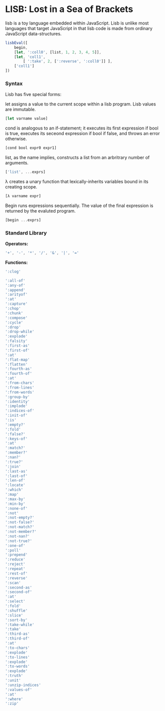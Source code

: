 
LISB: Lost in a Sea of Brackets
===============================

lisb is a toy language embedded within JavaScript. Lisb is unlike most languages that target JavaScript
in that lisb code is made from ordinary JavaScript data-structures.

```js
lisbEval([
	begin,
	[let, ':coll0', [list, 1, 2, 3, 4, 5]],
	[let, 'coll1',
		[ ':take', 2, [':reverse', ':coll0']] ],
	['coll1']
])
```

### Syntax

Lisb has five special forms:

let assigns a value to the current scope within a lisb program. Lisb values are
immutable.

```js
[let varname value]
```

cond is analogous to an if-statement; it executes its first expression if bool is true, executes
its seceond expression if bool if false, and throws an error otherwise.

```js
[cond bool expr0 expr1]
```

list, as the name implies, constructs a list from an arbritrary number of arguments.

```js
['list', ...exprs]
```

λ creates a unary function that lexically-inherits variables bound in its creating scope.

```js
[λ varname expr]
```

Begin runs expressions sequentially. The value of the final expression is returned by the
evaluted program.

```js
[begin ...exprs]
```

### Standard Library

**Operators:**

```js
'+', '-', '*', '/', '&', '|', '='
```

**Functions:**

```js
':clog'

':all-of'
':any-of'
':append'
':arityof'
':at'
':capture'
':chop'
':chunk'
':compose'
':cycle'
':drop'
':drop-while'
':explode'
':falsity'
':first-as'
':first-of'
':at'
':flat-map'
':flatten'
':fourth-as'
':fourth-of'
':at'
':from-chars'
':from-lines'
':from-words'
':group-by'
':identity'
':implode'
':indices-of'
':init-of'
':is'
':empty?'
':fold'
':false?'
':keys-of'
':at'
':match?'
':member?'
':nan?'
':true?'
':join'
':last-as'
':last-of'
':len-of'
':locate'
':which'
':map'
':max-by'
':min-by'
':none-of'
':not'
':not-empty?'
':not-false?'
':not-match?'
':not-member?'
':not-nan?'
':not-true?'
':one-of'
':poll'
':prepend'
':reduce'
':reject'
':repeat'
':rest-of'
':reverse'
':scan'
':second-as'
':second-of'
':at'
':select'
':fold'
':shuffle'
':slice'
':sort-by'
':take-while'
':take'
':third-as'
':third-of'
':at'
':to-chars'
':explode'
':to-lines'
':explode'
':to-words'
':explode'
':truth'
':unit'
':unzip-indices'
':values-of'
':at'
':where'
':zip'
```

